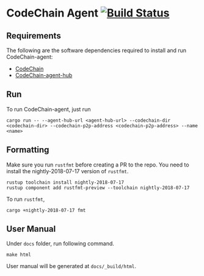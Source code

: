 # CodeChain Agent [![Build Status](https://travis-ci.org/CodeChain-io/codechain-agent.svg?branch=master)](https://travis-ci.org/CodeChain-io/codechain-agent)

## Requirements

The following are the software dependencies required to install and run CodeChain-agent:

- [CodeChain](https://github.com/CodeChain-io/codechain)
- [CodeChain-agent-hub](https://github.com/CodeChain-io/codechain-agent-hub)

## Run

To run CodeChain-agent, just run

```
cargo run -- --agent-hub-url <agent-hub-url> --codechain-dir <codechain-dir> --codechain-p2p-address <codechain-p2p-address> --name <name>
```

## Formatting

Make sure you run `rustfmt` before creating a PR to the repo. You need to install the nightly-2018-07-17 version of `rustfmt`.

```
rustup toolchain install nightly-2018-07-17
rustup component add rustfmt-preview --toolchain nightly-2018-07-17
```

To run `rustfmt`,

```
cargo +nightly-2018-07-17 fmt
```

## User Manual

Under `docs` folder, run following command.

```
make html
```

User manual will be generated at `docs/_build/html`.
